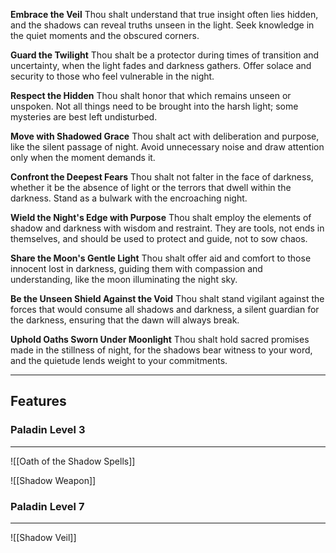 **Embrace the Veil**
Thou shalt understand that true insight often lies hidden, and the shadows can reveal truths unseen in the light. Seek knowledge in the quiet moments and the obscured corners.

**Guard the Twilight** 
Thou shalt be a protector during times of transition and uncertainty, when the light fades and darkness gathers. Offer solace and security to those who feel vulnerable in the night.

**Respect the Hidden** 
Thou shalt honor that which remains unseen or unspoken. Not all things need to be brought into the harsh light; some mysteries are best left undisturbed.

**Move with Shadowed Grace** 
Thou shalt act with deliberation and purpose, like the silent passage of night. Avoid unnecessary noise and draw attention only when the moment demands it.

**Confront the Deepest Fears**
Thou shalt not falter in the face of darkness, whether it be the absence of light or the terrors that dwell within the darkness. Stand as a bulwark with the encroaching night.

**Wield the Night's Edge with Purpose** 
Thou shalt employ the elements of shadow and darkness with wisdom and restraint. They are tools, not ends in themselves, and should be used to protect and guide, not to sow chaos.

**Share the Moon's Gentle Light** 
Thou shalt offer aid and comfort to those innocent lost in darkness, guiding them with compassion and understanding, like the moon illuminating the night sky.

**Be the Unseen Shield Against the Void** 
Thou shalt stand vigilant against the forces that would consume all shadows and darkness, a silent guardian for the darkness, ensuring that the dawn will always break.

**Uphold Oaths Sworn Under Moonlight** 
Thou shalt hold sacred promises made in the stillness of night, for the shadows bear witness to your word, and the quietude lends weight to your commitments.

---
## Features
### Paladin Level 3
---
![[Oath of the Shadow Spells]]

![[Shadow Weapon]]
### Paladin Level 7
---
![[Shadow Veil]]